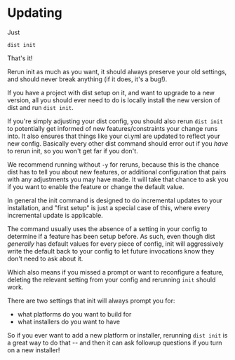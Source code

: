 # Updating

Just

`dist init`

That's it!

Rerun init as much as you want, it should always preserve your old settings, and should never break anything (if it does, it's a bug!).

If you have a project with dist setup on it, and want to upgrade to a new version, all you should ever need to do is locally install the new version of dist and run `dist init`.

If you're simply adjusting your dist config, you should also rerun `dist init` to potentially get informed of new features/constraints your change runs into. It also ensures that things like your ci.yml are updated to reflect your new config. Basically every other dist command should error out if you *have* to rerun init, so you won't get far if you don't.

We recommend running without `-y` for reruns, because this is the chance dist has to tell you about new features, or additional configuration that pairs with any adjustments you may have made. It will take that chance to ask you if you want to enable the feature or change the default value.

In general the init command is designed to do incremental updates to your installation, and "first setup" is just a special case of this, where every incremental update is applicable.

The command usually uses the absence of a setting in your config to determine if a feature has been setup before. As such, even though dist *generally* has default values for every piece of config, init will aggressively write the default back to your config to let future invocations know they don't need to ask about it.

Which also means if you missed a prompt or want to reconfigure a feature, deleting the relevant setting from your config and rerunning `init` should work.

There are two settings that init will always prompt you for:

* what platforms do you want to build for
* what installers do you want to have

So if you ever want to add a new platform or installer, rerunning `dist init` is a great way to do that -- and then it can ask followup questions if you turn on a new installer!
